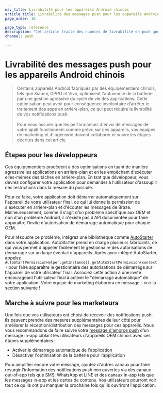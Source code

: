 ```yaml
---
nav_title: Livrabilité pour les appareils Android chinois
article_title: Livrabilité des messages push pour les appareils Android chinois
page_order: 10

page_type: reference
description: "Cet article traite des nuances de livrabilité en push que vous devez connaître lorsque vous ciblez des utilisateurs d'appareils Android fabriqués par des équipementiers chinois."
channel: push

---
```


# Livrabilité des messages push pour les appareils Android chinois

> Certains appareils Android fabriqués par des équipementiers chinois, tels que Xiaomi, OPPO et Vivo, optimisent l'autonomie de la batterie par une gestion agressive du cycle de vie des applications. Cette optimisation peut avoir pour conséquence involontaire d'arrêter le traitement des apps en arrière-plan, ce qui peut réduire la livrabilité de vos notifications push.<br><br>Pour vous assurer que les performances d'envoi de messages de votre appli fonctionnent comme prévu sur ces appareils, vos équipes de marketing et d'ingénierie doivent collaborer et suivre les étapes décrites dans cet article.

## Étapes pour les développeurs
Ces équipementiers procèdent à des optimisations en tuant de manière agressive les applications en arrière-plan et en les empêchant d'exécuter elles-mêmes des tâches en arrière-plan. En tant que développeur, vous devrez configurer votre application pour demander à l'utilisateur d'assouplir ces restrictions dans la mesure du possible.

Pour ce faire, votre application doit démarrer automatiquement sur l'appareil de votre utilisateur final, ce qui lui donne la permission de s'exécuter en arrière-plan et d'écouter les messages de Braze. Malheureusement, comme il s'agit d'un problème spécifique aux OEM et non d'un problème Android, il n'existe pas d'API documentée pour faire apparaître l'invite d'autorisation de démarrage automatique pour chaque OEM.

Pour résoudre ce problème, intégrez une bibliothèque comme [AutoStarter](https://github.com/judemanutd/AutoStarter) dans votre application. AutoStarter prend en charge plusieurs fabricants, ce qui vous permet d'appeler facilement le gestionnaire des autorisations de démarrage sur un large éventail d'appareils. Après avoir intégré AutoStarter, appelez `AutoStartPermissionHelper.getInstance().getAutoStartPermission(context)` pour faire apparaître le gestionnaire des autorisations de démarrage sur l'appareil de votre utilisateur final. Associez cette action à une invite encourageant l'utilisateur final à activer le "démarrage automatique" de votre application. Votre équipe de marketing élaborera ce message - voir la section suivante !

## Marche à suivre pour les marketeurs
Une fois que vos utilisateurs ont choisi de recevoir des notifications push, ils peuvent prendre des mesures supplémentaires de leur côté pour améliorer la réception/distribution des messages pour ces appareils. Nous vous recommandons de faire suivre votre [message d'amorce push]({{site.baseurl}}/user_guide/message_building_by_channel/push/best_practices/push_primer_messages/) d'un message in-app ciblant les utilisateurs d'appareils OEM chinois avec ces étapes supplémentaires :

- Activer le démarrage automatique de l'application
- Désactiver l'optimisation de la batterie pour l'application

Pour amplifier encore votre message, ajoutez d'autres canaux pour faire resurgir l'information des notifications push non ouvertes via des canaux out-of-app tels que SMS, WhatsApp et LINE et des canaux in-app tels que les messages in-app et les cartes de contenu. Vos utilisateurs pourront voir tout ce qu'ils ont pu manquer la prochaine fois qu'ils ouvriront l'application.